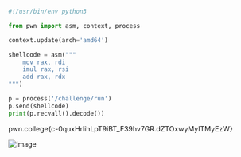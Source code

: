 ```py
#!/usr/bin/env python3

from pwn import asm, context, process

context.update(arch='amd64')

shellcode = asm("""
    mov rax, rdi
    imul rax, rsi
    add rax, rdx
""")

p = process('/challenge/run')
p.send(shellcode)
print(p.recvall().decode())
```

pwn.college{c-0quxHrlihLpT9iBT_F39hv7GR.dZTOxwyMyITMyEzW}

![image](https://github.com/user-attachments/assets/50ae2298-fdf7-46ef-b710-147d60fff832)
